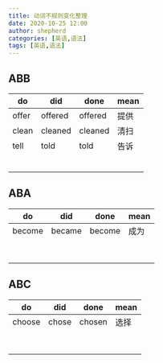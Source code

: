 ```yaml
---
title: 动词不规则变化整理
date: 2020-10-25 12:00
author: shepherd
categories: [英语,语法]
tags: [英语,语法] 
---
```


## ABB

| do    | did     | done    | mean |
| ----- | ------- | ------- | ---- |
| offer | offered | offered | 提供 |
| clean | cleaned | cleaned | 清扫 |
| tell  | told    | told    | 告诉 |
|       |         |         |      |
|       |         |         |      |
|       |         |         |      |
|       |         |         |      |
|       |         |         |      |
|       |         |         |      |

## ABA

| do     | did    | done   | mean |
| ------ | ------ | ------ | ---- |
| become | became | become | 成为 |
|        |        |        |      |
|        |        |        |      |
|        |        |        |      |
|        |        |        |      |
|        |        |        |      |
|        |        |        |      |
|        |        |        |      |
|        |        |        |      |

## ABC

| do     | did   | done   | mean |
| ------ | ----- | ------ | ---- |
| choose | chose | chosen | 选择 |
|        |       |        |      |
|        |       |        |      |
|        |       |        |      |
|        |       |        |      |
|        |       |        |      |
|        |       |        |      |
|        |       |        |      |
|        |       |        |      |